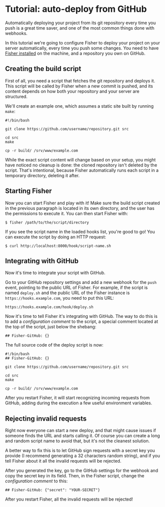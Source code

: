 # Tutorial: auto-deploy from GitHub

Automatically deploying your project from its git repository every time you
push is a great time saver, and one of the most common things done with
webhooks.

In this tutorial we're going to configure Fisher to deploy your project on your
server automatically, every time you push some changes. You need to have
[Fisher installed](install.html) on the machine, and a repository you own on
GitHub.

## Creating the build script

First of all, you need a script that fetches the git repository and deploys it.
This script will be called by Fisher when a new commit is pushed, and its
content depends on how both your repository and your server are structured.

We'll create an example one, which assumes a static site built by running
`make`:

```
#!/bin/bash

git clone https://github.com/username/repository.git src

cd src
make

cp -r build/ /srv/www/example.com
```

While the exact script content will change based on your setup, you might have
noticed no cleanup is done: the cloned repository isn't deleted by the script.
That's intentional, because Fisher automatically runs each script in a
temporary directory, deleting it after.

## Starting Fisher

Now you can start Fisher and play with it! Make sure the build script created
in the previous paragraph is located in its own directory, and the user has the
permissions to execute it. You can then start Fisher with:

```
$ fisher /path/to/the/script/directory
```

If you see the script name in the loaded hooks list, you're good to go! You can
execute the script by doing an HTTP request:

```
$ curl http://localhost:8000/hook/script-name.sh
```

## Integrating with GitHub

Now it's time to integrate your script with GitHub.

Go to your GitHub repository settings and add a new webhook for the `push`
event, pointing to the public URL of Fisher. For example, if the script is
named `deploy.sh` and the public URL of the Fisher instance is
`https://hooks.example.com`, you need to put this URL:

```
https://hooks.example.com/hook/deploy.sh
```

Now it's time to tell Fisher it's integrating with GitHub. The way to do this
is to add a *configuration comment* to the script, a special comment located at
the top of the script, just below the shebang:

```
## Fisher-GitHub: {}
```

The full source code of the deploy script is now:

```
#!/bin/bash
## Fisher-GitHub: {}

git clone https://github.com/username/repository.git src

cd src
make

cp -r build/ /srv/www/example.com
```

After you restart Fisher, it will start recognizing incoming requests from
GitHub, adding during the execution a few useful environment variables.

## Rejecting invalid requests

Right now everyone can start a new deploy, and that might cause issues if
someone finds the URL and starts calling it. Of course you can create a long
and random script name to avoid that, but it's not the cleanest solution.

A better way to fix this is to let GitHub sign requests with a secret key you
provide (I recommend generating a 32 characters random string), and if you tell
Fisher about it all the invalid requests will be rejected.

After you generated the key, go to the GitHub settings for the webhook and copy
the secret key in its field. Then, in the Fisher script, change the
*configuration comment* to this:

```
## Fisher-GitHub: {"secret": "YOUR-SECRET"}
```

After you restart Fisher, all the invalid requests will be rejected!
